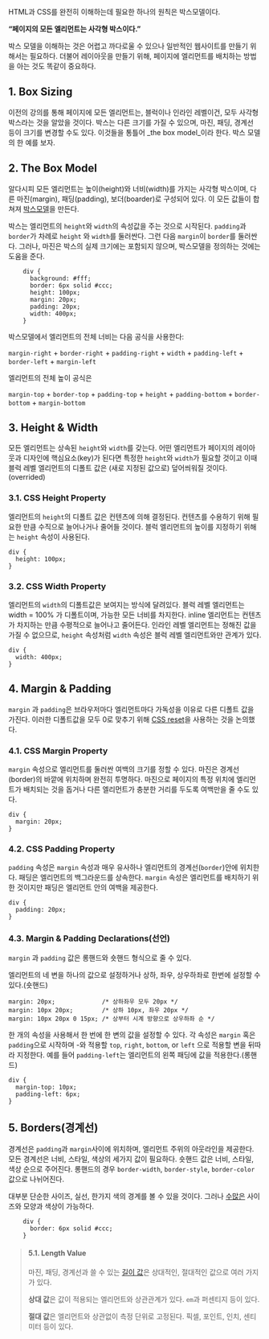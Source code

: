 
HTML과 CSS를 완전히 이해하는데 필요한 하나의 원칙은 박스모델이다.

**“페이지의 모든 엘리먼트는 사각형 박스이다.”**

박스 모델을 이해하는 것은 어렵고 까다로울 수 있으나 일반적인 웹사이트를 만들기 위해서는 필요하다. 더불어 레이아웃을 만들기 위해, 페이지에 엘리먼트를 배치하는 방법을 아는 것도 똑같이 중요하다.

## 1. Box Sizing

이전의 강의를 통해 페이지에 모든 엘리먼트는, 블럭이나 인라인 레벨이건, 모두 사각형 박스라는 것을 알았을 것이다. 박스는 다른 크기를 가질 수 있으며, 마진, 패딩, 경계선 등이 크기를 변경할 수도 있다. 이것들을 통틀어  _the box model_이라 한다. 박스 모델의 한 예를 보자.

## 2. The Box Model

알다시피 모든 엘리먼트는 높이(height)와 너비(width)를 가지는 사각형 박스이며, 다른 마진(margin), 패딩(padding), 보더(boarder)로 구성되어 있다. 이 모든 값들이 합쳐져  [박스모델](http://css-tricks.com/the-css-box-model/)을 만든다.

박스는 엘리먼트의  `height`와  `width`의 속성값을 주는 것으로 시작된다.  `padding`과  `border`가 차례로  `height`  와  `width`를 둘러싼다. 그런 다음  `margin`이  `border`를 둘러싼다. 그러나, 마진은 박스의 실제 크기에는 포함되지 않으며, 박스모델을 정의하는 것에는 도움을 준다.

```
    div {
      background: #fff;
      border: 6px solid #ccc;
      height: 100px;
      margin: 20px;
      padding: 20px;
      width: 400px;
    }

```

박스모델에서 엘리먼트의 전체 너비는 다음 공식을 사용한다:

`margin-right`  +  `border-right`  +  `padding-right`  +  `width`  +  `padding-left`  +  `border-left`  +  `margin-left`

엘리먼트의 전체 높이 공식은

`margin-top`  +  `border-top`  +  `padding-top`  +  `height`  +  `padding-bottom`  +  `border-bottom`  +  `margin-bottom`


## 3. Height & Width

모든 엘리먼트는 상속된  `height`와  `width`를 갖는다. 어떤 엘리먼트가 페이지의 레이아웃과 디자인에 핵심요소(key)가 된다면 특정한  `height`와  `width`가 필요할 것이고 이때 블럭 레벨 엘리먼트의 디폴트 값은 (새로 지정된 값으로) 덮어씌워질 것이다.(overrided)


### 3.1. CSS Height Property

엘리먼트의  `height`의 디폴트 값은 컨텐츠에 의해 결정된다. 컨텐츠를 수용하기 위해 필요한 만큼 수직으로 늘어나거나 줄어들 것이다. 블럭 엘리먼트의 높이를 지정하기 위해는  `height`  속성이 사용된다.

```
div {
  height: 100px;
}

```

### 3.2. CSS Width Property

엘리먼트의  `width`의 디폴트값은 보여지는 방식에 달려있다. 블럭 레벨 엘리먼트는 width = 100% 가 디폴트이며, 가능한 모든 너비를 차지한다. inline 엘리먼트는 컨텐츠가 차지하는 만큼 수평적으로 늘어나고 줄어든다. 인라인 레벨 엘리먼트는 정해진 값을 가질 수 없으므로,  `height`  속성처럼  `width`  속성은 블럭 레벨 엘리먼트와만 관계가 있다.

```
div {
  width: 400px;
}

```

## 4. Margin & Padding

`margin`  과  `padding`은 브라우저마다 엘리먼트마다 가독성을 이유로 다른 디폴트 값을 가진다. 이러한 디폴트값을 모두 0로 맞추기 위해 [CSS reset](http://learn.shayhowe.com/html-css/terminology-syntax-intro#reset)을 사용하는 것을 논의했다.

### 4.1. CSS Margin Property

`margin`  속성으로 엘리먼트를 둘러싼 여백의 크기를 정할 수 있다. 마진은 경계선(border)의 바깥에 위치하며 완전히 투명하다. 마진으로 페이지의 특정 위치에 엘리먼트가 배치되는 것을 돕거나 다른 엘리먼트가 충분한 거리를 두도록 여백만을 줄 수도 있다.

```
div {
  margin: 20px;
}

```

### 4.2. CSS Padding Property

`padding`  속성은  `margin`  속성과 매우 유사하나 엘리먼트의 경계선(`border`)안에 위치한다. 패딩은 엘리먼트의 백그라운드를 상속한다.  `margin`  속성은 엘리먼트를 배치하기 위한 것이지만 패딩은 엘리먼트 안의 여백을 제공한다.

```
div {
  padding: 20px;
}

```

### 4.3. Margin & Padding Declarations(선언)

`margin`  과  `padding`  값은 롱핸드와 숏핸드 형식으로 줄 수 있다.

엘리먼트의 네 변을 하나의 값으로 설정하거나 상하, 좌우, 상우하좌로 한번에 설정할 수 있다.(숏핸드)

```
margin: 20px;             /* 상하좌우 모두 20px */
margin: 10px 20px;        /* 상하 10px, 좌우 20px */
margin: 10px 20px 0 15px; /* 상부터 시계 방향으로 상우하좌 순 */

```

한 개의 속성을 사용해서 한 번에 한 변의 값을 설정할 수 있다. 각 속성은  `margin`  혹은  `padding`으로 시작하며 -와 적용할  `top`,  `right`,  `bottom`, or  `left`  으로 적용할 변을 뒤따라 지정한다. 예를 들어  `padding-left`는 엘리먼트의 왼쪽 패딩에 값을 적용한다.(롱핸드)

```
div {
  margin-top: 10px;
  padding-left: 6px;
}

```

## 5. Borders(경계선)

경계선은  `padding`과  `margin`사이에 위치하며, 엘리먼트 주위의 아웃라인을 제공한다. 모든 경계선은 너비, 스타일, 색상의 세가지 값이 필요하다. 숏핸드 값은 너비, 스타일, 색상 순으로 주어진다. 롱핸드의 경우  `border-width`,  `border-style`,  `border-color`  값으로 나뉘어진다.

대부분 단순한 사이즈, 실선, 한가지 색의 경계를 볼 수 있을 것이다. 그러나  [수많은](http://www.quackit.com/html/codes/html_borders.cfm)  사이즈와 모양과 색상이 가능하다.

```
    div {
      border: 6px solid #ccc;
    }

```

> #### 5.1. Length Value
> 
> 마진, 패딩, 경계선과 쓸 수 있는  [길이 값](https://developer.mozilla.org/en/CSS/length)은 상대적인, 절대적인 값으로 여러 가지가 있다.
> 
> **상대 값**은 값이 적용되는 엘리먼트와 상관관계가 있다.  `em`과 퍼센티지 등이 있다.
> 
> **절대 값**은 엘리먼트와 상관없이 측정 단위로 고정된다. 픽셀, 포인트, 인치, 센티미터 등이 있다.
